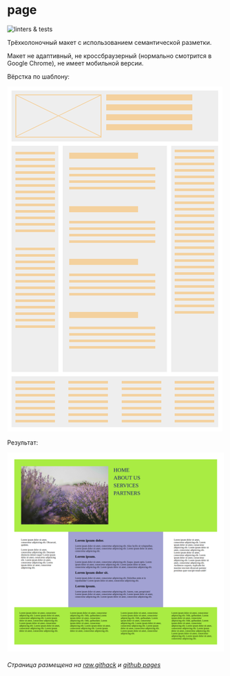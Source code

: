 # page

![linters & tests](https://github.com/ElviraCher/page/workflows/PR%20Sanity%20Check/badge.svg?branch=homework)

Трёхколоночный макет с использованием семантической разметки.

Макет не адаптивный, не кроссбраузерный (нормально смотрится в Google Chrome), не имеет мобильной версии.

Вёрстка по шаблону:

![alt text](layout.png)

Результат:

![alt text](layout-ready.png)

###### Страница размещена на [raw.githack](https://raw.githack.com/ElviraCher/page/gh-pages/index.html) и [github pages](https://elviracher.github.io/page/)
